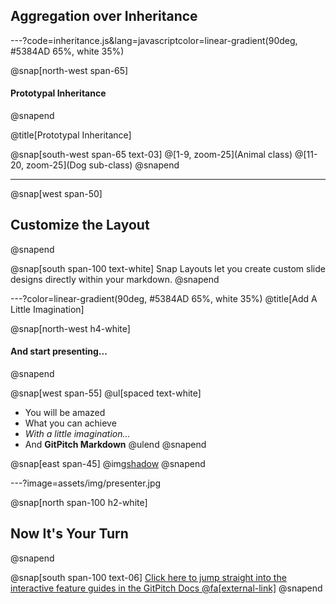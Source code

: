 ## Aggregation over Inheritance

---?code=inheritance.js&lang=javascriptcolor=linear-gradient(90deg, #5384AD 65%, white 35%)

@snap[north-west span-65]
#### Prototypal Inheritance
@snapend

@title[Prototypal Inheritance]

@snap[south-west span-65 text-03]
@[1-9, zoom-25](Animal class)
@[11-20, zoom-25](Dog sub-class)
@snapend

---

@snap[west span-50]
## Customize the Layout
@snapend

@snap[south span-100 text-white]
Snap Layouts let you create custom slide designs directly within your markdown.
@snapend

---?color=linear-gradient(90deg, #5384AD 65%, white 35%)
@title[Add A Little Imagination]

@snap[north-west h4-white]
#### And start presenting...
@snapend

@snap[west span-55]
@ul[spaced text-white]
- You will be amazed
- What you can achieve
- *With a little imagination...*
- And **GitPitch Markdown**
@ulend
@snapend

@snap[east span-45]
@img[shadow](assets/img/conference.png)
@snapend

---?image=assets/img/presenter.jpg

@snap[north span-100 h2-white]
## Now It's Your Turn
@snapend

@snap[south span-100 text-06]
[Click here to jump straight into the interactive feature guides in the GitPitch Docs @fa[external-link]](https://gitpitch.com/docs/getting-started/tutorial/)
@snapend
